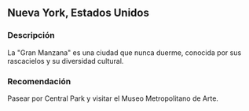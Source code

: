 ## Nueva York, Estados Unidos
### Descripción
La "Gran Manzana" es una ciudad que nunca duerme, conocida por sus rascacielos y su diversidad cultural.
### Recomendación
Pasear por Central Park y visitar el Museo Metropolitano de Arte.

